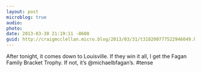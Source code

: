 ```yaml
---
layout: post
microblog: true
audio: 
photo: 
date: 2013-03-30 21:19:11 -0600
guid: http://craigmcclellan.micro.blog/2013/03/31/t318200777522946049.html
---
```

After tonight, it comes down to Louisville. If they win it all, I get the Fagan Family Bracket Trophy. If not, it’s @michaelbfagan’s. #tense
